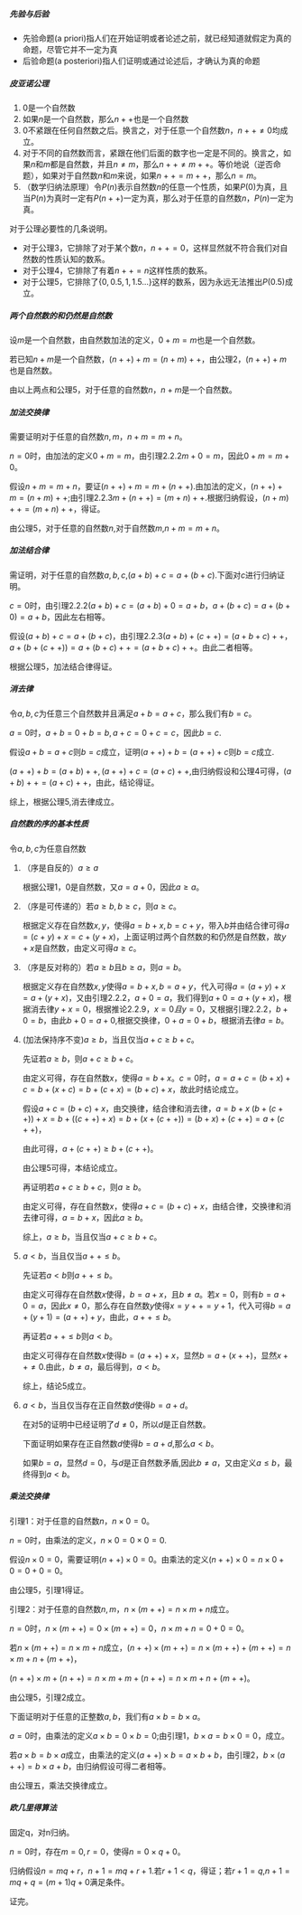 ##### 先验与后验

* 先验命题(a priori)指人们在开始证明或者论述之前，就已经知道就假定为真的命题，尽管它并不一定为真
* 后验命题(a posteriori)指人们证明或通过论述后，才确认为真的命题

##### 皮亚诺公理

1. $0$是一个自然数
2. 如果$n$是一个自然数，那么$n++$也是一个自然数
3. $0$不紧跟在任何自然数之后。换言之，对于任意一个自然数$n$，$n++\neq 0$均成立。
4. 对于不同的自然数而言，紧跟在他们后面的数字也一定是不同的。换言之，如果$n$和$m$都是自然数，并且$n\neq m$，那么$n++\neq m++$。等价地说（逆否命题），如果对于自然数$n$和$m$来说，如果$n++=m++$，那么$n=m$。
5. （数学归纳法原理）令$P(n)$表示自然数$n$的任意一个性质，如果$P(0)$为真，且当$P(n)$为真时一定有$P(n++)$一定为真，那么对于任意的自然数$n$，$P(n)$一定为真。

对于公理必要性的几条说明。

* 对于公理3，它排除了对于某个数$n$，$n++=0$，这样显然就不符合我们对自然数的性质认知的数系。
* 对于公理4，它排除了有着$n++=n$这样性质的数系。
* 对于公理5，它排除了$\{0,0.5,1,1.5...\}$这样的数系，因为永远无法推出$P(0.5)$成立。

##### 两个自然数的和仍然是自然数

设$m$是一个自然数，由自然数加法的定义，$0+m=m$也是一个自然数。

若已知$n+m$是一个自然数，$(n++)+m=(n+m)++$，由公理2，$(n++)+m$也是自然数。

由以上两点和公理5，对于任意的自然数$n$，$n+m$是一个自然数。

##### 加法交换律

需要证明对于任意的自然数$n,m$，$n+m=m+n$。

$n=0$时，由加法的定义$0+m=m$，由引理2.2.2$m+0=m$，因此$0+m=m+0$。

假设$n+m=m+n$，要证$(n++)+m=m+(n++)$.由加法的定义，$(n++)+m=(n+m)++$;由引理2.2.3$m+(n++)=(m+n)++$.根据归纳假设，$(n+m)++=(m+n)++$，得证。

由公理5，对于任意的自然数$n$,对于自然数$m$,$n+m=m+n$。

##### 加法结合律

需证明，对于任意的自然数$a,b,c$,$(a+b)+c=a+(b+c)$.下面对$c$进行归纳证明。

$c=0$时，由引理2.2.2$(a+b)+c=(a+b)+0=a+b$，$a+(b+c)=a+(b+0)=a+b$，因此左右相等。

假设$(a+b)+c=a+(b+c)$，由引理2.2.3$(a+b)+(c++)=(a+b+c)++$，$a+(b+(c++))=a+(b+c)++=(a+b+c)++$。由此二者相等。

根据公理5，加法结合律得证。

##### 消去律

令$a,b,c$为任意三个自然数并且满足$a+b=a+c$，那么我们有$b=c$。

$a=0$时，$a+b=0+b=b,a+c=0+c=c$，因此$b=c$.

假设$a+b=a+c$则$b=c$成立，证明$(a++)+b=(a++)+c$则$b=c$成立.

$(a++)+b=(a+b)++,(a++)+c=(a+c)++$,由归纳假设和公理4可得，$(a+b)++=(a+c)++$，由此，结论得证。

综上，根据公理5,消去律成立。 

##### 自然数的序的基本性质

令$a,b,c$为任意自然数

1. （序是自反的）$a\geq a$

   根据公理1，$0$是自然数，又$a=a+0$，因此$a\geq a$。

2. （序是可传递的）若$a\geq b,b\geq c$，则$a\geq c$。

   根据定义存在自然数$x,y$，使得$a=b+x,b=c+y$，带入$b$并由结合律可得$a=(c+y)+x=c+(y+x)$，上面证明过两个自然数的和仍然是自然数，故$y+x$是自然数，由定义可得$a\geq c$。

3. （序是反对称的）若$a\geq b$且$b\geq a$，则$a=b$。

   根据定义存在自然数$x,y$使得$a=b+x,b=a+y$，代入可得$a=(a+y)+x=a+(y+x)$，又由引理2.2.2，$a+0=a$，我们得到$a+0=a+(y+x)$，根据消去律$y+x=0$，根据推论2.2.9，$x=0且y=0$，又根据引理2.2.2，$b+0=b$，由此$b+0=a+0$,根据交换律，$0+a=0+b$，根据消去律$a=b$。

4. (加法保持序不变)$a\geq b$，当且仅当$a+c\geq b+c$。

   先证若$a\geq b$，则$a+c\geq b+c$。

   由定义可得，存在自然数$x$，使得$a=b+x$。$c=0$时，$a=a+c=(b+x)+c=b+(x+c)=b+(c+x)=(b+c)+x$，故此时结论成立。

   假设$a+c=(b+c)+x$，由交换律，结合律和消去律，$a=b+x$ $(b+(c++))+x=b+((c++)+x)=b+(x+(c++))=(b+x)+(c++)=a+(c++)$，

   由此可得，$a+(c++)\geq b+(c++)$。

   由公理5可得，本结论成立。

   再证明若$a+c\geq b+c$，则$a\geq b$。

   由定义可得，存在自然数$x$，使得$a+c=(b+c)+x$，由结合律，交换律和消去律可得，$a=b+x$，因此$a\geq b$。

   综上，$a\geq b$，当且仅当$a+c\geq b+c$。

5. $a<b$，当且仅当$a++\leq b$。

   先证若$a<b$则$a++\leq b$。

   由定义可得存在自然数$x$使得，$b=a+x$，且$b\neq a$。若$x=0$，则有$b=a+0=a$，因此$x\neq 0$，那么存在自然数$y$使得$x=y++=y+1$，代入可得$b=a+(y+1)=(a++)+y$，由此，$a++\leq b$。

   再证若$a++\leq b$则$a<b$。

   由定义可得存在自然数$x$使得$b=(a++)+x$，显然$b=a+(x++)$，显然$x++\neq 0$.由此，$b\neq a$，最后得到，$a<b$。

   综上，结论5成立。

6. $a<b$，当且仅当存在正自然数$d$使得$b=a+d$。

   在对5的证明中已经证明了$d\neq 0$，所以$d$是正自然数。

   下面证明如果存在正自然数$d$使得$b=a+d$,那么$a<b$。

   如果$b=a$，显然$d=0$，与$d$是正自然数矛盾,因此$b\neq a$，又由定义$a\leq b$，最终得到$a<b$。

##### 乘法交换律

引理1：对于任意的自然数$n$，$n\times 0=0$。

$n=0$时，由乘法的定义，$n\times 0=0 \times 0=0$.

假设$n\times 0=0$，需要证明$(n++)\times 0=0$。由乘法的定义$(n++)\times 0=n\times 0+0=0+0=0$。

由公理5，引理1得证。

引理2：对于任意的自然数$n,m$，$n\times (m++)=n\times m+n$成立。

$n=0$时，$n\times (m++)=0\times (m++)=0$，$n\times m+n=0+0=0$。

若$n\times (m++)=n\times m+n$成立，$(n++)\times (m++)=n\times (m++)+(m++)=n\times m+n+(m++)$，

$(n++)\times m+(n++)=n\times m+m+(n++)=n\times m+n+(m++)$。

由公理5，引理2成立。

下面证明对于任意的正整数$a,b$，我们有$a\times b=b\times a$。

$a=0$时，由乘法的定义$a\times b=0\times b=0$;由引理1，$b\times a=b\times 0=0$，成立。

若$a\times b=b\times a$成立，由乘法的定义$(a++)\times b=a\times b+b$，由引理2，$b\times (a++)=b\times a+b$，由归纳假设可得二者相等。

由公理五，乘法交换律成立。

##### 欧几里得算法

固定q，对n归纳。

$n=0$时，存在$m=0,r=0$，使得$n=0\times q+0$。

归纳假设$n=mq+r$，$n+1=mq+r+1$.若$r+1<q$，得证；若$r+1=q$,$n+1=mq+q=(m+1)q+0$满足条件。

证完。